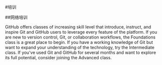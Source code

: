 #培训

##网络培训

GitHub offers classes of increasing skill level that introduce, instruct, and inspire Git and GitHub users to leverage every feature of the platform. If you are new to version control, Git, or collaboration workflows, the Foundations class is a great place to begin. If you have a working knowledge of Git but want to expand your understanding of the technology, try the Intermediate class. If you've used Git and GitHub for several months and want to explore its full potential, consider joining the Advanced class.
